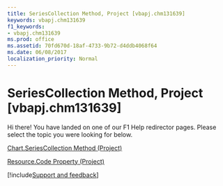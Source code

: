 ```yaml
---
title: SeriesCollection Method, Project [vbapj.chm131639]
keywords: vbapj.chm131639
f1_keywords:
- vbapj.chm131639
ms.prod: office
ms.assetid: 70fd670d-18af-4733-9b72-d4ddb4068f64
ms.date: 06/08/2017
localization_priority: Normal
---
```



# SeriesCollection Method, Project [vbapj.chm131639]

Hi there! You have landed on one of our F1 Help redirector pages. Please select the topic you were looking for below.

[Chart.SeriesCollection Method (Project)](https://msdn.microsoft.com/library/fb4fea11-3dac-73f9-6566-6c81de0888e7%28Office.15%29.aspx)

[Resource.Code Property (Project)](https://msdn.microsoft.com/library/03f54c29-86a9-a449-5324-9ae869946f67%28Office.15%29.aspx)

[!include[Support and feedback](~/includes/feedback-boilerplate.md)]